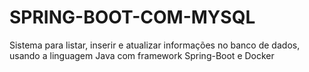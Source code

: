 # SPRING-BOOT-COM-MYSQL
Sistema para listar, inserir e atualizar informações no banco de dados, usando a linguagem Java com framework Spring-Boot e Docker
